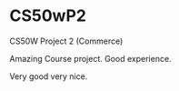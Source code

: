 # CS50wP2
CS50W Project 2 (Commerce)

Amazing Course project. Good experience.

Very good very nice.
